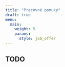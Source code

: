 ```yaml
---
title: "Pracovné ponuky"
draft: true
menu:
  main:
    weight: 5
    params:
      style: job_offer
---
```


## TODO 
